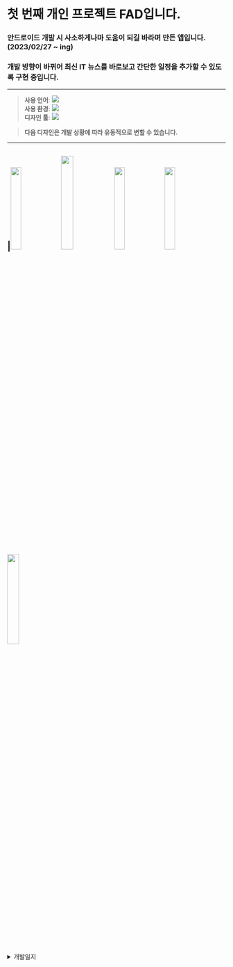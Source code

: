 # 첫 번째 개인 프로젝트 FAD입니다.
### 안드로이드 개발 시 사소하게나마 도움이 되길 바라며 만든 앱입니다. (2023/02/27 ~ ing)
### 개발 방향이 바뀌어 최신 IT 뉴스를 바로보고 간단한 일정을 추가할 수 있도록 구현 중입니다.     
---

>**사용 언어**:  <img src="https://img.shields.io/badge/Kotlin-white?style=flat&logo=Kotlin&logoColor=#7F52FF"/>  
>**사용 환경**:  <img src="https://img.shields.io/badge/Android Studio-white?style=flat&logo=Android Studio&logoColor=#3DDC84"/>  
>**디자인 툴**:  <img src="https://img.shields.io/badge/Figma-white?style=flat&logo=Figma&logoColor=#F24E1E"/>

>**다음 디자인은 개발 상황에 따라 유동적으로 변할 수 있습니다.**

---
|<img width="22%" src="https://user-images.githubusercontent.com/95847909/221122476-0741bdab-cdaa-403e-a264-3703b4f14923.png"/>
<img width="23.5%" src="https://user-images.githubusercontent.com/95847909/221122611-7353797a-60d0-45fc-8b7b-d64e372842b6.png"/>
<img width="22%" src="https://user-images.githubusercontent.com/95847909/224319128-2da4e7a0-667c-4474-a5a2-67096742ae81.png"/>
<img width="22%" src="https://user-images.githubusercontent.com/95847909/224319213-ab5bfd0b-59be-4542-8030-b06458575389.png"/>
<img width="23%" src="https://user-images.githubusercontent.com/95847909/224319341-944d8845-3aa1-49f0-af9d-f9333e5f2dfc.png"/>
---

<details>
<summary>개발일지</summary>

<!--summary 아래 빈칸 공백 두고 내용을 적는공간-->
2023/02/27: 프로젝트 생성, 피그마 앱 디자인, Splash 구현, pastel 컬러추가, 폰트 추가, Splash 타이틀 글자색 변경, 테두리 CustomView 추가   
2023/02/28: 메인화면 프로토타입 완료   
2023/03/02: 웹뷰 backButton 이벤트 처리 구현 중    
2023/03/03: 웹뷰 backButton 이벤트 처리 완료   
2023/03/04: 웹뷰 타이틀바 홈화면 바로가기, 전원 버튼 구현 완료   
2023/03/05: Splash 화면 클릭 시 메인화면 진입 구현 완료, Toolbar text 색 변경 완료/메인화면 앱 설명 text 작성     
2023/03/06: 메뉴 아이콘 검은색으로 색상 변경, 하단 메뉴 탭에 홈 아이콘 추가   
2023/03/07: 웹 크롤링 구현 방법 알아보는 중, RecyclerView 임의 데이터 추가    
2023/03/08: 웹 크롤링에 대해 알아보던 중 생각치 못한 문제를 발견해 개발 방향을 바꾸도록 결심, RSS를 이용하여 네이버 IT 뉴스 정보를 들고오는 것으로 기능을 변경할 생각    
2023/03/10: RSS에 관하여 알아보는 중     
2023/03/11: 기존 안드로이드 개발 관련 블로그를 보여주기 위한 구현을 모두 수정, selected 메뉴 아이콘 구현     
2023/03/12: 구글 뉴스에서 IT 관련 주제를 RSS 피드로 가져오고 RecyclerView에서 해당하는 뉴스 기사를 클릭했을 때 웹뷰로 기사를 띄우는 구현 왼료, 안드로이드, 코틀린 웹뷰 툴바에 뒤로가기 구현을 백버튼을 눌렀을 때와 같이 동일하게 구현 완료    



</details>
